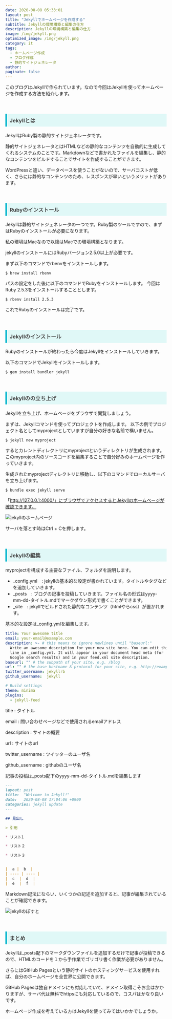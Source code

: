 ```yaml
---
date: 2020-08-08 05:33:01
layout: post
title: "Jekyllでホームページを作成する"
subtitle: Jekyllの環境構築と編集の仕方
description: Jekyllの環境構築と編集の仕方
image: /img/jekyll.png
optimized_image: /img/jekyll.png
category: it
tags: 
  - ホームページ作成
  - ブログ作成
  - 静的サイトジェネレータ
author:
paginate: false
---
```

このブログはJekyllで作られています。なので今回はJekyllを使ってホームページを作成する方法を紹介します。

<br>
<h3 style=" background: #E0F8F7; 
border-left: solid 5px #00b7ce;
color: #494949;
padding: 0.5em; 
color: #454545; ">Jekyllとは
</h3>

JekyllはRuby製の静的サイトジェネレータです。

静的サイトジェネレータとはHTMLなどの静的なコンテンツを自動的に生成してくれるシステムのことです。Markdownなどで書かれたファイルを編集し、静的なコンテンツをビルドすることでサイトを作成することができます。

WordPressと違い、データベースを使うことがないので、サーバコストが低く、さらには静的なコンテンツのため、レスポンスが早いというメリットがあります。

<br>
<h3 style=" background: #E0F8F7; 
border-left: solid 5px #00b7ce;
color: #494949;
padding: 0.5em; 
color: #454545; ">Rubyのインストール
</h3>

Jekyllは静的サイトジェネレータの一つです。Ruby製のツールですので、まずはRubyのインストールが必要になります。

私の環境はMacなので以降はMacでの環境構築となります。

jekyllのインストールにはRubyバージョン2.5.0以上が必要です。

まず以下のコマンドでrbenvをインストールします。


```
$ brew install rbenv
```

パスの設定をした後に以下のコマンドでRubyをインストールします。
今回はRuby 2.5.3をインストールすることとします。

```
$ rbenv install 2.5.3
```

これでRubyのインストールは完了です。

<br>
<h3 style=" background: #E0F8F7; 
border-left: solid 5px #00b7ce;
color: #494949;
padding: 0.5em; 
color: #454545; ">Jekyllのインストール
</h3>

Rubyのインストールが終わったら今度はJekyllをインストールしていきます。

以下のコマンドでJekyllをインストールします。

```
$ gem install bundler jekyll
```

<br>
<h3 style=" background: #E0F8F7; 
border-left: solid 5px #00b7ce;
color: #494949;
padding: 0.5em; 
color: #454545; ">Jekyllのの立ち上げ
</h3>
Jekyllを立ち上げ、ホームページをブラウザで閲覧しましょう。

まずは、Jekyllコマンドを使ってプロジェクトを作成します。
以下の例でプロジェクト名としてmyprojectとしていますが自分の好きな名前で構いません。

```
$ jekyll new myproject
```

するとカレントディレクトリにmyprojectというディレクトリが生成されます。
このmyproject内のソースコードを編集することで自分好みのホームページを作っていきます。


生成されたmyprojectディレクトリに移動し、以下のコマンドでローカルサーバを立ち上げます。

```
$ bundle exec jekyll serve
```
「http://127.0.0.1:4000/」にブラウザでアクセスするとJekyllのホームページが確認できます。

![jekyllのホームページ](/img/site.png)

サーバを落とす時はCtrl + Cを押します。

<br>
<h3 style=" background: #E0F8F7; 
border-left: solid 5px #00b7ce;
color: #494949;
padding: 0.5em; 
color: #454545; ">Jekyllの編集
</h3>

myprojectを構成する主要なファイル、フォルダを説明します。

* _config.yml　: jekyllの基本的な設定が書かれています。タイトルやタグなどを追加していきます。
*   _posts　: ブログの記事を投稿していきます。ファイル名の形式はyyyy-mm-dd-タイトル.mdでマークダウン形式で書くことができます。
*  _site　: jekyllでビルドされた静的なコンテンツ（htmlやらcss）が置かれます。

基本的な設定は_config.ymlを編集します。

```yaml
title: Your awesome title
email: your-email@example.com
description: >- # this means to ignore newlines until "baseurl:"
  Write an awesome description for your new site here. You can edit this
  line in _config.yml. It will appear in your document head meta (for
  Google search results) and in your feed.xml site description.
baseurl: "" # the subpath of your site, e.g. /blog
url: "" # the base hostname & protocol for your site, e.g. http://example.com
twitter_username: jekyllrb
github_username:  jekyll

# Build settings
theme: minima
plugins:
  - jekyll-feed
```

title : タイトル

email : 問い合わせページなどで使用されるemailアドレス

description : サイトの概要

url : サイトのurl

twitter_username : ツイッターのユーザ名

github_username : githubのユーザ名


記事の投稿は_posts配下のyyyy-mm-dd-タイトル.mdを編集します

```markdown
---
layout: post
title:  "Welcome to Jekyll!"
date:   2020-08-08 17:04:06 +0900
categories: jekyll update
---

## 見出し

> 引用

* リスト1

* リスト２

* リスト３


|  a |  b  |
| ---- | ---- |
|  c  |  d  |
|  e  |  f  |

```

Markdown記法にならい、いくつかの記述を追加すると、記事が編集されていることが確認できます。

![jekyllのぽすと](/img/post.png)

<br>
<h3 style=" background: #E0F8F7; 
border-left: solid 5px #00b7ce;
color: #494949;
padding: 0.5em; 
color: #454545; ">まとめ
</h3>

Jekyllは_posts配下のマークダウンファイルを追加するだけで記事が投稿できるので、HTMLのコードを１から手作業でゴリゴリ書く作業が必要がありません。

さらにはGitHub Pagesという静的サイトのホスティングサービスを使用すれば、自分のホームページを全世界に公開できます。

GitHub Pagesは独自ドメインにも対応していて、ドメイン取得こそお金はかかりますが、サーバ代は無料でhttpsにも対応しているので、コスパはかなり良いです。

ホームページ作成を考えている方はJekyllを使ってみてはいかかでしょうか。